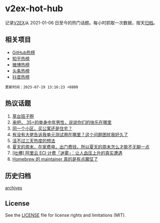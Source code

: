 # v2ex-hot-hub

 记录[V2EX](https://www.v2ex.com/)从 2021-01-06 日至今的热门话题。每小时抓取一次数据，按天[归档](archives)。
 
 ## 相关项目

- [GitHub热榜](https://github.com/lonnyzhang423/github-hot-hub)
- [知乎热榜](https://github.com/lonnyzhang423/zhihu-hot-hub)
- [微博热榜](https://github.com/lonnyzhang423/weibo-hot-hub)
- [头条热榜](https://github.com/lonnyzhang423/toutiao-hot-hub)
- [抖音热榜](https://github.com/lonnyzhang423/douyin-hot-hub)


 `更新时间：2025-07-19 13:16:23 +0800`

## 热议话题

1. [草台班子啊](https://www.v2ex.com/t/1146170)
1. [来吧， 35+的单身中年男性，说说你们的快乐在哪里](https://www.v2ex.com/t/1146254)
1. [同一个小区，买公寓还是住宅？](https://www.v2ex.com/t/1146140)
1. [有没有大佬告诉我单元测试用在哪里？这个问题困扰我好久了](https://www.v2ex.com/t/1146114)
1. [活不过三天热度的想法](https://www.v2ex.com/t/1146100)
1. [夏天的周末，在家费电，出门费钱，所以夏天的周末怎么才能不无聊一点](https://www.v2ex.com/t/1146131)
1. [[吐槽] 阿里云 ECI 计费「迷雾」：让人血压上升的真实遭遇](https://www.v2ex.com/t/1146128)
1. [Homebrew 的 maintainer 真的是有点魔怔了](https://www.v2ex.com/t/1146247)

## 历史归档

[archives](archives)

## License

See the [LICENSE](LICENSE) file for license rights and limitations (MIT).
